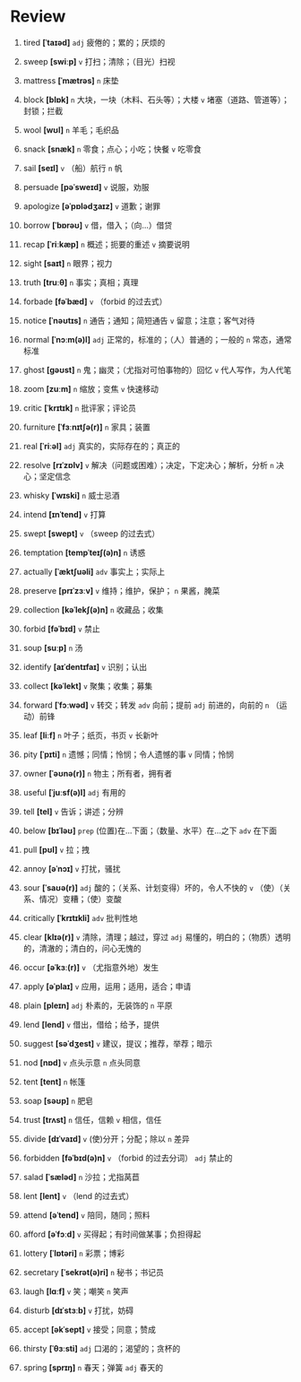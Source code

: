 # Review
1. tired **[ˈtaɪəd]** `adj` 疲倦的；累的；厌烦的

2. sweep **[swiːp]** `v` 打扫；清除；（目光）扫视

3. mattress **[ˈmætrəs]** `n` 床垫

4. block **[blɒk]** `n` 大块，一块（木料、石头等）；大楼 `v` 堵塞（道路、管道等）；封锁；拦截

5. wool **[wʊl]** `n` 羊毛；毛织品

6. snack **[snæk]** `n` 零食；点心；小吃；快餐 `v` 吃零食

7. sail **[seɪl]** `v` （船）航行 `n` 帆

8. persuade **[pəˈsweɪd]** `v` 说服，劝服

9. apologize **[əˈpɒlədʒaɪz]** `v` 道歉；谢罪

10. borrow **[ˈbɒrəʊ]** `v` 借，借入；（向...）借贷

11. recap **[ˈriːkæp]** `n` 概述；扼要的重述 `v` 摘要说明

12. sight **[saɪt]** `n` 眼界；视力

13. truth **[truːθ]** `n` 事实；真相；真理

14. forbade **[fəˈbæd]** `v` （forbid 的过去式）

15. notice **[ˈnəʊtɪs]** `n` 通告；通知；简短通告 `v` 留意；注意；客气对待

16. normal **[ˈnɔːm(ə)l]** `adj` 正常的，标准的；（人）普通的；一般的 `n` 常态，通常标准

17. ghost **[ɡəʊst]** `n` 鬼；幽灵；（尤指对可怕事物的）回忆 `v` 代人写作，为人代笔

18. zoom **[zuːm]** `n` 缩放；变焦 `v` 快速移动

19. critic **[ˈkrɪtɪk]** `n` 批评家；评论员

20. furniture **[ˈfɜːnɪtʃə(r)]** `n` 家具；装置

21. real **[ˈriːəl]** `adj` 真实的，实际存在的；真正的

22. resolve **[rɪˈzɒlv]** `v` 解决（问题或困难）；决定，下定决心；解析，分析 `n` 决心；坚定信念

23. whisky **[ˈwɪski]** `n` 威士忌酒

24. intend **[ɪnˈtend]** `v` 打算

25. swept **[swept]** `v` （sweep 的过去式）

26. temptation **[tempˈteɪʃ(ə)n]** `n` 诱惑

27. actually **[ˈæktʃuəli]** `adv` 事实上；实际上

28. preserve **[prɪˈzɜːv]** `v` 维持；维护，保护； `n` 果酱，腌菜

29. collection **[kəˈlekʃ(ə)n]** `n` 收藏品；收集

30. forbid **[fəˈbɪd]** `v` 禁止

31. soup **[suːp]** `n` 汤

32. identify **[aɪˈdentɪfaɪ]** `v` 识别；认出

33. collect **[kəˈlekt]** `v` 聚集；收集；募集

34. forward **[ˈfɔːwəd]** `v` 转交；转发 `adv` 向前；提前 `adj` 前进的，向前的 `n` （运动）前锋

35. leaf **[liːf]** `n` 叶子；纸页，书页 `v` 长新叶

36. pity **[ˈpɪti]** `n` 遗憾；同情；怜悯；令人遗憾的事 `v` 同情；怜悯

37. owner **[ˈəʊnə(r)]** `n` 物主；所有者，拥有者

38. useful **[ˈjuːsf(ə)l]** `adj` 有用的

39. tell **[tel]** `v` 告诉；讲述；分辨

40. below **[bɪˈləʊ]** `prep` (位置)在...下面；（数量、水平）在...之下 `adv` 在下面

41. pull **[pʊl]** `v` 拉；拽

42. annoy **[əˈnɔɪ]** `v` 打扰，骚扰

43. sour **[ˈsaʊə(r)]** `adj` 酸的；（关系、计划变得）坏的，令人不快的 `v` （使）（关系、情况）变糟；（使）变酸

44. critically **[ˈkrɪtɪkli]** `adv` 批判性地

45. clear **[klɪə(r)]** `v` 清除，清理；越过，穿过 `adj` 易懂的，明白的；（物质）透明的，清澈的；清白的，问心无愧的

46. occur **[əˈkɜː(r)]** `v` （尤指意外地）发生

47. apply **[əˈplaɪ]** `v` 应用，运用；适用，适合；申请

48. plain **[pleɪn]** `adj` 朴素的，无装饰的 `n` 平原

49. lend **[lend]** `v` 借出，借给；给予，提供

50. suggest **[səˈdʒest]** `v` 建议，提议；推荐，举荐；暗示

51. nod **[nɒd]** `v` 点头示意 `n` 点头同意

52. tent **[tent]** `n` 帐篷

53. soap **[səʊp]** `n` 肥皂

54. trust **[trʌst]** `n` 信任，信赖 `v` 相信，信任

55. divide **[dɪˈvaɪd]** `v` (使)分开；分配；除以 `n` 差异

56. forbidden **[fəˈbɪd(ə)n]** `v` （forbid 的过去分词） `adj` 禁止的

57. salad **[ˈsæləd]** `n` 沙拉；尤指莴苣

58. lent **[lent]** `v` （lend 的过去式）

59. attend **[əˈtend]** `v` 陪同，随同；照料

60. afford **[əˈfɔːd]** `v` 买得起；有时间做某事；负担得起

61. lottery **[ˈlɒtəri]** `n` 彩票；博彩

62. secretary **[ˈsekrət(ə)ri]** `n` 秘书；书记员

63. laugh **[lɑːf]** `v` 笑；嘲笑 `n` 笑声

64. disturb **[dɪˈstɜːb]** `v` 打扰，妨碍

65. accept **[əkˈsept]** `v` 接受；同意；赞成

66. thirsty **[ˈθɜːsti]** `adj` 口渴的；渴望的；贪杯的

67. spring **[sprɪŋ]** `n` 春天；弹簧 `adj` 春天的

